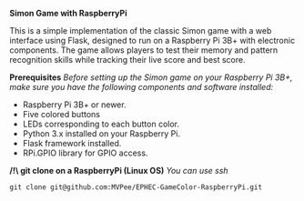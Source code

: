 **Simon Game with RaspberryPi**

This is a simple implementation of the classic Simon game with a web interface using Flask, designed to run on a Raspberry Pi 3B+ with electronic components. The game allows players to test their memory and pattern recognition skills while tracking their live score and best score.

**Prerequisites**
*Before setting up the Simon game on your Raspberry Pi 3B+, make sure you have the following components and software installed:*

+ Raspberry Pi 3B+ or newer.
+ Five colored buttons
+ LEDs corresponding to each button color.
+ Python 3.x installed on your Raspberry Pi.
+ Flask framework installed.
+ RPi.GPIO library for GPIO access.

**/!\ git clone on a RaspberryPi (Linux OS)**
*You can use ssh*

```
git clone git@github.com:MVPee/EPHEC-GameColor-RaspberryPi.git
```
